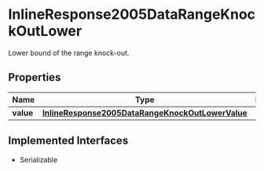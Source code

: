 

# InlineResponse2005DataRangeKnockOutLower

Lower bound of the range knock-out.

## Properties

Name | Type | Description | Notes
------------ | ------------- | ------------- | -------------
**value** | [**InlineResponse2005DataRangeKnockOutLowerValue**](InlineResponse2005DataRangeKnockOutLowerValue.md) |  |  [optional]


## Implemented Interfaces

* Serializable



